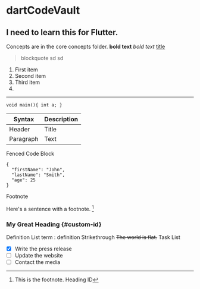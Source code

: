 # dartCodeVault
## I need to learn this for Flutter.

Concepts are in the core concepts folder.
**bold text**
*bold text*
[title](https://www.example.com)
> blockquote
> sd
> sd

1. First item
2. Second item
3. Third item
4. 
---
`void main(){
  int a;
}`

| Syntax | Description |
| ----------- | ----------- |
| Header | Title |
| Paragraph | Text |
Fenced Code Block	
```
{
  "firstName": "John",
  "lastName": "Smith",
  "age": 25
}
```
Footnote	

Here's a sentence with a footnote. [^1]

[^1]: This is the footnote.
Heading ID	
### My Great Heading {#custom-id}
Definition List	
term
: definition
Strikethrough
~~The world is flat.~~
Task List	
- [x] Write the press release
- [ ] Update the website
- [ ] Contact the media
